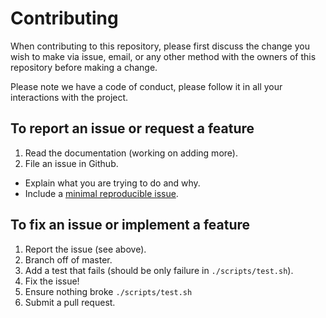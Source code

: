 # Contributing

When contributing to this repository, please first discuss the change you wish to make via issue,
email, or any other method with the owners of this repository before making a change.

Please note we have a code of conduct, please follow it in all your interactions with the project.

## To report an issue or request a feature

1. Read the documentation (working on adding more).
2. File an issue in Github.
  - Explain what you are trying to do and why.
  - Include a [minimal reproducible issue](https://minimalworkingexample.com/).

## To fix an issue or implement a feature

1. Report the issue (see above).
2. Branch off of master.
3. Add a test that fails (should be only failure in `./scripts/test.sh`).
4. Fix the issue!
5. Ensure nothing broke `./scripts/test.sh`
5. Submit a pull request.
